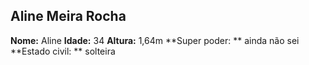 Aline Meira Rocha
-----------------

**Nome:** Aline
**Idade:** 34
**Altura:** 1,64m
**Super poder: ** ainda não sei
**Estado civil: ** solteira

